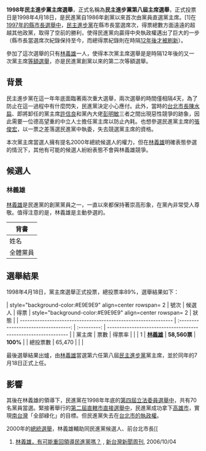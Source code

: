 **1998年民主進步黨主席選舉**，正式名稱為**民主進步黨第八屆主席選舉**，正式投票日是1998年4月18日，是民進黨自1986年創黨以來首次由黨員直選黨主席。\[1\]在[1997年的縣市長選舉中](https://zh.wikipedia.org/wiki/1997年中華民國縣市長選舉 "wikilink")，[民主進步黨](../Page/民主進步黨.md "wikilink")在縣市長當選席次，得票總數方面遠遠的超越其他政黨，取得了空前的勝利，使得民進黨向贏得中央執政權邁出了巨大的一步（縣市長當選席次紀錄保持至今，而總得票紀錄則在時隔[12年後才被刷新](../Page/2009年中華民國縣市長暨縣市議員選舉.md "wikilink")）。

參加了這次選舉的只有[林義雄](../Page/林義雄.md "wikilink")一人，使得本次黨主席選舉是是時隔12年後的又一次黨主席[等額選舉](https://zh.wikipedia.org/wiki/等額選舉 "wikilink")，亦是民進黨創黨以來的第二次等額選舉。

## 背景

民主進步黨在這一年年底面臨著兩次重大選舉，兩次選舉的時間僅相隔4天，為了防止在這一過程中有什麼閃失，民進黨決定小心應付。此外，當時的[台北市長](https://zh.wikipedia.org/wiki/台北市長 "wikilink")[陳水扁](https://zh.wikipedia.org/wiki/陳水扁 "wikilink")、即將卸任的黨主席[許信良](../Page/許信良.md "wikilink")和黨內大佬[彭明敏](../Page/彭明敏.md "wikilink")三者之間出現惡性競爭的跡象，因此需要一位德高望重的中立人士擔任黨主席以防止內耗。也想參選民進黨主席的[張俊宏](../Page/張俊宏.md "wikilink")，以一票之差落選民進黨中執委，失去競選黨主席的資格。

本次黨主席當選人擁有提名2000年總統候選人的權力，但在[林義雄](../Page/林義雄.md "wikilink")明確表態參選的情況下，其他有可能的候選人紛紛表態不會與林義雄競爭。

## 候選人

### 林義雄

[林義雄](../Page/林義雄.md "wikilink")是民進黨的創黨黨員之一，一直以來都保持著崇高形象，在黨內非常受人尊敬。值得注意的是，林義雄是主動參選的。

| 背書   |
| ---- |
| 姓名   |
| 全體黨員 |

## 選舉結果

1998年4月18日，黨主席選舉正式投票，總投票率89%，選舉結果如下：

| style="background-color:\#E9E9E9" align=center rowspan= 2 | 號次 |                 候選人                  |     得票      | style="background-color:\#E9E9E9" align=center rowspan= 2 | 狀態 |
| -------------------------------------------------------------- | :----------------------------------: | :---------: | -------------------------------------------------------------- |
| 黨主席                                                            |                  票數                  |     得票率     |                                                                |
| 1                                                              | **[林義雄](../Page/林義雄.md "wikilink")** | **58,560票** | **100%**                                                       |
| 總投票數                                                           |                65,470                |             |                                                                |

最後選舉結果出爐，由[林義雄](../Page/林義雄.md "wikilink")當選第六任第八屆[民主進步黨](../Page/民主進步黨.md "wikilink")黨主席，並於同年的7月18日正式上任。

## 影響

其後在林義雄的領導下，民進黨在1998年年底的[第四屆立法委員選舉中](../Page/1998年中華民國立法委員選舉.md "wikilink")，共有70名黨員當選。緊接著舉行的[第二屆直轄市直接選舉中](https://zh.wikipedia.org/wiki/1998年中華民國直轄市市長暨市議員選舉 "wikilink")，民進黨成功拿下[高雄市](../Page/高雄市.md "wikilink")，實現[南台灣](https://zh.wikipedia.org/wiki/南台灣 "wikilink")「全部綠化」的目標。但民進黨失去在[台北市的執政權](https://zh.wikipedia.org/wiki/台北市 "wikilink")。

2000年的[總統選舉](https://zh.wikipedia.org/wiki/2000年中華民國總統選舉 "wikilink")，林義雄輔助同民進黨候選人、前台北市長\[\[

1.  [林義雄，有可能重回領導民進黨嗎？](http://www.newtaiwan.com.tw/bulletinview.jsp?bulletinid=64129)
    , [新台灣新聞周刊](../Page/新台灣新聞周刊.md "wikilink"), 2006/10/04